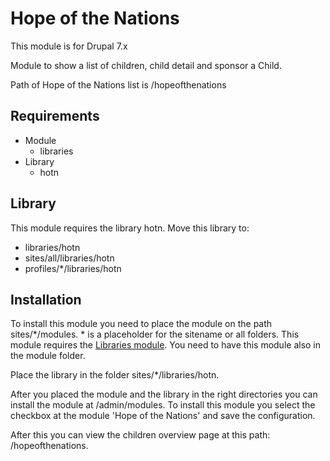 # Hope of the Nations

This module is for Drupal 7.x

Module to show a list of children, child detail and sponsor a Child.

Path of Hope of the Nations list is /hopeofthenations

## Requirements
* Module
	* libraries
* Library
	* hotn

## Library
This module requires the library hotn. Move this library to:

* libraries/hotn
* sites/all/libraries/hotn
* profiles/*/libraries/hotn

## Installation
To install this module you need to place the module on the path sites/*/modules. * is a placeholder for the sitename or all folders. This module requires the [Libraries module](drupal.org/projects/libraries). You need to have this module also in the module folder.

Place the library in the folder sites/*/libraries/hotn.

After you placed the module and the library in the right directories you can install the module at /admin/modules. To install this module you select the checkbox at the module 'Hope of the Nations' and save the configuration.

After this you can view the children overview page at this path: /hopeofthenations.